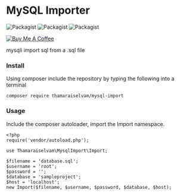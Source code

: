 # MySQL Importer

<img alt="Packagist" src="https://img.shields.io/packagist/dd/thamaraiselvam/mysql-import.svg"> <img alt="Packagist" src="https://img.shields.io/packagist/dm/thamaraiselvam/mysql-import.svg"> <img alt="Packagist" src="https://img.shields.io/packagist/dt/thamaraiselvam/mysql-import.svg">

<a href="https://www.buymeacoffee.com/R8Nc2vn" target="_blank"><img src="https://www.buymeacoffee.com/assets/img/custom_images/yellow_img.png" alt="Buy Me A Coffee"></a>

mysqli import sql from a .sql file

### Install

Using composer include the repository by typing the following into a terminal

```
composer require thamaraiselvam/mysql-import
```

### Usage

Include the composer autoloader, import the Import namespace.

```
<?php
require('vendor/autoload.php');

use Thamaraiselvam\MysqlImport\Import;

$filename = 'database.sql';
$username = 'root';
$password = '';
$database = 'sampleproject';
$host = 'localhost';
new Import($filename, $username, $password, $database, $host);
```
